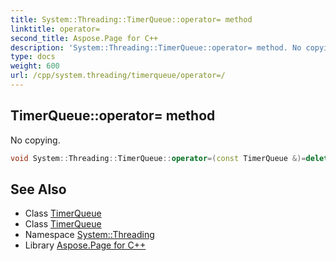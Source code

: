 ```yaml
---
title: System::Threading::TimerQueue::operator= method
linktitle: operator=
second_title: Aspose.Page for C++
description: 'System::Threading::TimerQueue::operator= method. No copying in C++.'
type: docs
weight: 600
url: /cpp/system.threading/timerqueue/operator=/
---
```

## TimerQueue::operator= method


No copying.

```cpp
void System::Threading::TimerQueue::operator=(const TimerQueue &)=delete
```

## See Also

* Class [TimerQueue](../)
* Class [TimerQueue](../)
* Namespace [System::Threading](../../)
* Library [Aspose.Page for C++](../../../)

